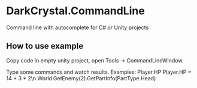 # DarkCrystal.CommandLine

Command line with autocomplete for C# or Unity projects

## How to use example

Copy code in empty unity project, open Tools -> CommandLineWindow.

Type some commands and watch results. Examples:
Player.HP
Player.HP = 14 + 3 * 2\n
World.GetEnemy(2).GetPartInfo(PartType.Head)